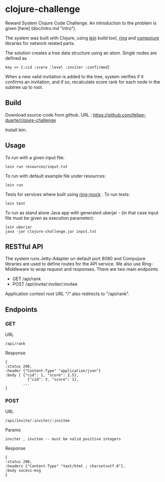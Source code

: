 # clojure-challenge

Reward System Clojure Code Challenge. An introduction to the problem is given [here] (doc/intro.md "intro").

The system was built with Clojure, using [lein](http://leiningen.org/ "Lein") build tool, [ring](http://ring-clojure.github.io/ring/index.html "Ring") and [compojure](http://weavejester.github.io/compojure/ "Compojure")  libraries for network related parts.

The solution creates a tree data structure using an atom. Single nodes are defined as 
	
	key => {:cid :score :level :inviter :confirmed}

When a new valid invitation is added to the tree, system verifies if it confirms an invitation, and if so, recalculate score rank for each node in the subtree up to root.

## Build

Download source-code from github.
URL : https://github.com/felipe-duarte/clojure-challenge

Install lein.

## Usage
To run with a given input file:   

	lein run resources/input.txt

To run with default example file under resources:   

	lein run


Tests for services where built using [ring-mock](https://github.com/ring-clojure/ring-mock "Ring-Mock") . To run tests:

	lein test

To run as stand alone Java app with generated uberjar - (in that case input file must be given as execution parameter):

	lein uberjar
	java -jar clojure-challenge.jar input.txt 


## RESTful API

The system runs Jetty-Adapter on default port 8080 and Compojure libraries are used to define routes for the API service. We also use Ring-Middleware to wrap request and responses. There are two main endpoints 

*   GET /api/rank
*   POST /api/invite/:inviter/:invitee

Application context root URL "/" also redirects to "/api/rank".

## Endpoints

### GET

URL 

	/api/rank 

Response 

	{	
	:status 200,
	:header {"Content-Type" "application/json"} 
	:body [ {"cid": 1, "score": 2.5},
    		  {"cid": 3, "score": 1},
    		... 
    } 

### POST

URL   

	/api/invite/:inviter/:invitee  
 
Params
 
	inviter , invitee -- must be valid positive integers
   
Response   

	{  
	:status 200,
	:headers {"Content-Type" "text/html ; charset=utf-8"},
	:body sucess-msg
	}

